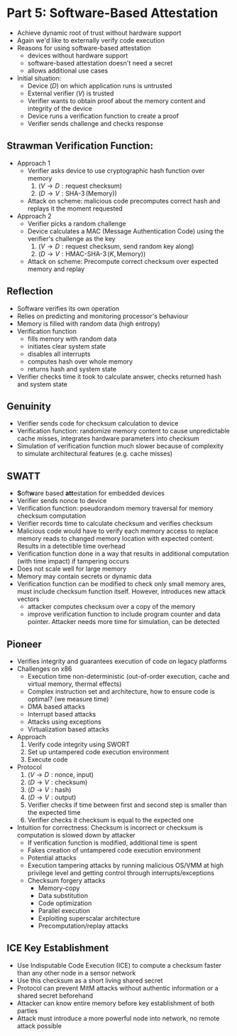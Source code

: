 # Part 5: Software-Based Attestation
- Achieve dynamic root of trust without hardware support
- Again we'd like to externally verify code execution
- Reasons for using software-based attestation
	- devices without hardware support
	- software-based attestation doesn't need a secret
	- allows additional use cases
- Initial situation:
	- Device $(D$) on which application runs is untrusted
	- External verifier $(V$) is trusted
	- Verifier wants to obtain proof about the memory content and integrity of the device
	- Device runs a verification function to create a proof
	- Verifier sends challenge and checks response

## Strawman Verification Function:
- Approach 1
	- Verifier asks device to use cryptographic hash function over memory
		1. $(V \to D: \text{request checksum}$)
		2. $(D \to V: \operatorname{SHA-3}(\text{Memory})$)
	- Attack on scheme: malicious code precomputes correct hash and replays it the moment requested
- Approach 2
	- Verifier picks a random challenge
	- Device calculates a MAC (Message Authentication Code) using the verifier's challenge as the key
		1. $(V \to D: \text{request checksum, send random key along}$)
		2. $(D \to V: \operatorname{HMAC-SHA-3}(K, \text{Memory})$)
	- Attack on scheme: Precompute correct checksum over expected memory and replay
## Reflection
- Software verifies its own operation
- Relies on predicting and monitoring processor's behaviour
- Memory is filled with random data (high entropy)
- Verification function
	- fills memory with random data
	- initiates clear system state
	- disables all interrupts
	- computes hash over whole memory
	- returns hash and system state
- Verifier checks time it took to calculate answer, checks returned hash and system state

## Genuinity
- Verifier sends code for checksum calculation to device
- Verification function: randomize memory content to cause unpredictable cache misses, integrates hardware parameters into checksum
- Simulation of verification function much slower because of complexity to simulate architectural features (e.g. cache misses)

## SWATT
- **S**oft**w**are based **att**estation for embedded devices
- Verifier sends nonce to device
- Verification function: pseudorandom memory traversal for memory checksum computation
- Verifier records time to calculate checksum and verifies checksum
- Malicious code would have to verify each memory access to replace memory reads to changed memory location with expected content. Results in a detectible time overhead
- Verification function done in a way that results in additional computation (with time impact) if tampering occurs
- Does not scale well for large memory
- Memory may contain secrets or dynamic data
- Verification function can be modified to check only small memory ares, must include checksum function itself. However, introduces new attack vectors
	- attacker computes checksum over a copy of the memory
	- improve verification function to include program counter and data pointer. Attacker needs more time for simulation, can be detected

## Pioneer
- Verifies integrity and guarantees execution of code on legacy platforms
- Challenges on x86
	- Execution time non-deterministic (out-of-order execution, cache and virtual memory, thermal effects)
	- Complex instruction set and architecture, how to ensure code is optimal? (we measure time)
	- DMA based attacks
	- Interrupt based attacks
	- Attacks using exceptions
	- Virtualization based attacks
- Approach
	1. Verify code integrity using SWORT
	2. Set up untampered code execution environment
	3. Execute code
- Protocol
	1. $(V \to D: \text{nonce, input}$)
	2. $(D \to V: \text{checksum}$)
	3. $(D \to V: \text{hash}$)
	4. $(D \to V: \text{output}$)
	5. Verifier checks if time between first and second step is smaller than the expected time
	6. Verifier checks it checksum is equal to the expected one
- Intuition for correctness: Checksum is incorrect or checksum is computation is slowed down by attacker
	-  If verification function is modified, additional time is spent
	-  Fakes creation of untampered code execution environment
	-  Potential attacks
	-  Execution tampering attacks by running malicious OS/VMM at high privilege level and getting control through interrupts/exceptions
	-  Checksum forgery attacks
		-  Memory-copy
		-  Data substitution
		-  Code optimization
		-  Parallel execution
		-  Exploiting superscalar architecture
		-  Precomputation/replay attacks

## ICE Key Establishment
- Use Indisputable Code Execution (ICE) to compute a checksum faster than any other node in a sensor network
- Use this checksum as a short living shared secret
- Protocol can prevent MitM attacks without authentic information or a shared secret beforehand
- Attacker can know entire memory before key establishment of both parties
- Attack must introduce a more powerful node into network, no remote attack possible
<!--stackedit_data:
eyJoaXN0b3J5IjpbLTU4Nzk5OTY0N119
-->
